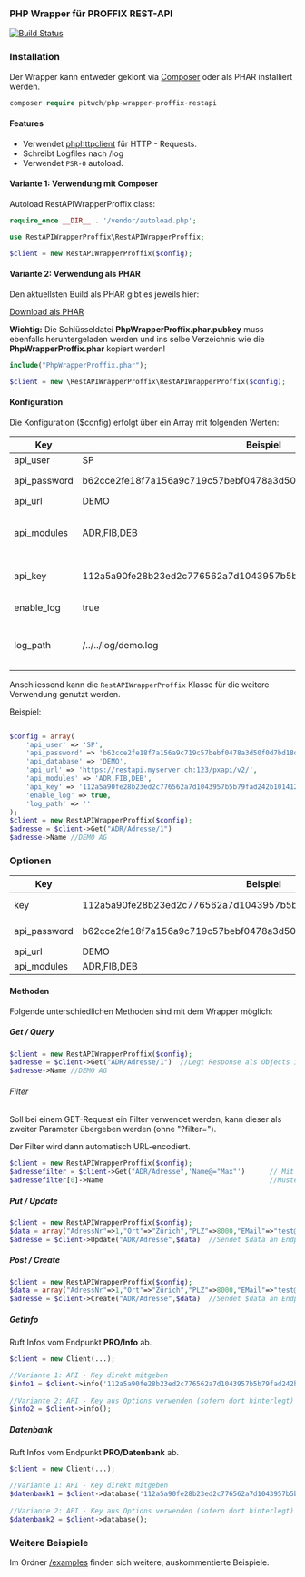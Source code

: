 ### PHP Wrapper für PROFFIX REST-API

[![Build Status](https://travis-ci.org/pitwch/php-wrapper-proffix-restapi.svg?branch=master)](https://travis-ci.org/pitwch/php-wrapper-proffix-restapi)


### Installation
Der Wrapper kann entweder geklont via [Composer](https://getcomposer.org) oder als PHAR installiert werden.

```php
composer require pitwch/php-wrapper-proffix-restapi
```

#### Features

- Verwendet [phphttpclient](http://phphttpclient.com) für HTTP - Requests.
- Schreibt Logfiles nach /log
- Verwendet `PSR-0` autoload.

#### Variante 1: Verwendung mit Composer


Autoload RestAPIWrapperProffix class:

```php
require_once __DIR__ . '/vendor/autoload.php';

use RestAPIWrapperProffix\RestAPIWrapperProffix;

$client = new RestAPIWrapperProffix($config);

```

#### Variante 2: Verwendung als PHAR

Den aktuellsten Build als PHAR gibt es jeweils hier:

[Download als PHAR](https://github.com/pitwch/php-wrapper-proffix-restapi/releases/latest)

**Wichtig:** Die Schlüsseldatei **PhpWrapperProffix.phar.pubkey** muss ebenfalls heruntergeladen werden und ins selbe Verzeichnis wie die  **PhpWrapperProffix.phar** kopiert werden!

```php
include("PhpWrapperProffix.phar");

$client = new \RestAPIWrapperProffix\RestAPIWrapperProffix($config);
```

#### Konfiguration

Die Konfiguration ($config) erfolgt über ein Array mit folgenden Werten:

 Key          | Beispiel                                                         | Bemerkung                                               |
|--------------|------------------------------------------------------------------|---------------------------------------------------------|
| api_user     | SP                                                               | Benutzername                                            |
| api_password | b62cce2fe18f7a156a9c719c57bebf0478a3d50f0d7bd18d9e8a40be2e663017 | Passwort als SHA256 - Hash                              |
| api_url      | DEMO                                                             | Datenbankname                                           |
| api_modules  | ADR,FIB,DEB                                                      | Benötigte Module mit Komma getrennt                     |
| api_key      | 112a5a90fe28b23ed2c776562a7d1043957b5b79fad242b10141254b4de59028 | Fakultativ: API-Key als SHA256 - Hash                   |
| enable_log   | true                                                             | Fakultativ: Log aktivieren                              |
| log_path     | /../../log/demo.log                                              | Fakultativ: Pfad der Log-Files. Standard im Ordner /log |


Anschliessend kann die `RestAPIWrapperProffix` Klasse für die weitere Verwendung genutzt werden.

Beispiel:
```php

$config = array(
    'api_user' => 'SP',
    'api_password' => 'b62cce2fe18f7a156a9c719c57bebf0478a3d50f0d7bd18d9e8a40be2e663017',
    'api_database' => 'DEMO',
    'api_url' => 'https://restapi.myserver.ch:123/pxapi/v2/',
    'api_modules' => 'ADR,FIB,DEB',
    'api_key' => '112a5a90fe28b23ed2c776562a7d1043957b5b79fad242b10141254b4de59028',
    'enable_log' => true,
    'log_path' => ''
);
$client = new RestAPIWrapperProffix($config);
$adresse = $client->Get("ADR/Adresse/1")
$adresse->Name //DEMO AG
```
### Optionen

 Key          | Beispiel                                                         | Bemerkung                                               |
|--------------|------------------------------------------------------------------|---------------------------------------------------------|
| key          | 112a5a90fe28b23ed2c776562a7d1043957b5b79fad242b10141254b4de59028 | API Key as SHA256 - Hash                                            |
| api_password | b62cce2fe18f7a156a9c719c57bebf0478a3d50f0d7bd18d9e8a40be2e663017 | Passwort als SHA256 - Hash                              |
| api_url      | DEMO                                                             | Datenbankname                                           |
| api_modules  | ADR,FIB,DEB    


#### Methoden

Folgende unterschiedlichen Methoden sind mit dem Wrapper möglich:


##### Get / Query

```php
$client = new RestAPIWrapperProffix($config);
$adresse = $client->Get("ADR/Adresse/1")  //Legt Response als Objects in $client ab
$adresse->Name //DEMO AG
```

###### Filter
Soll bei einem GET-Request ein Filter verwendet werden, 
kann dieser als zweiter Parameter übergeben werden (ohne "?filter=").

Der Filter wird dann automatisch URL-encodiert.

```php
$client = new RestAPIWrapperProffix($config);
$adressefilter = $client->Get("ADR/Adresse",'Name@="Max"')      // Mit Filter
$adressefilter[0]->Name                                         //Muster AG
```

##### Put / Update

```php
$client = new RestAPIWrapperProffix($config);
$data = array("AdressNr"=>1,"Ort"=>"Zürich","PLZ"=>8000,"EMail"=>"test@test.com");
$adresse = $client->Update("ADR/Adresse",$data)  //Sendet $data an Endpunkt ADR/Adresse
```

##### Post / Create

```php
$client = new RestAPIWrapperProffix($config);
$data = array("AdressNr"=>1,"Ort"=>"Zürich","PLZ"=>8000,"EMail"=>"test@test.com");
$adresse = $client->Create("ADR/Adresse",$data)  //Sendet $data an Endpunkt ADR/Adresse
```

##### GetInfo

Ruft Infos vom Endpunkt **PRO/Info** ab.

```php
$client = new Client(...);

//Variante 1: API - Key direkt mitgeben
$info1 = $client->info('112a5a90fe28b23ed2c776562a7d1043957b5b79fad242b10141254b4de59028');
  
//Variante 2: API - Key aus Options verwenden (sofern dort hinterlegt)
$info2 = $client->info();
```

##### Datenbank

Ruft Infos vom Endpunkt **PRO/Datenbank** ab.

```php
$client = new Client(...);

//Variante 1: API - Key direkt mitgeben
$datenbank1 = $client->database('112a5a90fe28b23ed2c776562a7d1043957b5b79fad242b10141254b4de59028');
  
//Variante 2: API - Key aus Options verwenden (sofern dort hinterlegt)
$datenbank2 = $client->database();
  ```


### Weitere Beispiele

Im Ordner [/examples](https://github.com/pitwch/php-wrapper-proffix-restapi/tree/master/examples) finden sich weitere,
auskommentierte Beispiele.
